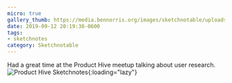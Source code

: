 ```yaml
---
micro: true
gallery_thumb: https://media.bennorris.org/images/sketchnotable/uploads/2019/daf0c5fabf.jpg
date: 2019-09-12 20:19:38-0600
tags:
- sketchnotes
category: Sketchnotable
---
```


Had a great time at the Product Hive meetup talking about user research.![Product Hive Sketchnotes](https://media.bennorris.org/images/sketchnotable/uploads/2019/daf0c5fabf.jpg){:loading="lazy"}